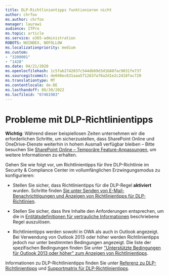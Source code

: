 ```yaml
---
title: DLP-Richtlinientipps funktionieren nicht
author: chrfox
ms.author: chrfox
manager: laurawi
audience: ITPro
ms.topic: article
ms.service: o365-administration
ROBOTS: NOINDEX, NOFOLLOW
ms.localizationpriority: medium
ms.custom:
- "3200001"
- "1428"
ms.date: 04/21/2020
ms.openlocfilehash: 1c5fab2742037c544db69d3d1b88fac9031fe737
ms.sourcegitcommit: de048ec631aaa5712637a76a2d1e2c2d18fac720
ms.translationtype: MT
ms.contentlocale: de-DE
ms.lasthandoff: 08/30/2022
ms.locfileid: "67461983"
---
```

# <a name="dlp-policy-tip-issues"></a>Probleme mit DLP-Richtlinientipps

**Wichtig**: Während dieser beispiellosen Zeiten unternehmen wir die erforderlichen Schritte, um sicherzustellen, dass SharePoint Online und OneDrive-Dienste weiterhin in hohem Ausmaß verfügbar bleiben – Bitte besuchen Sie [SharePoint Online – Temporäre Feature-Anpassungen](https://aka.ms/ODSPAdjustments), um weitere Informationen zu erhalten.

Gehen Sie wie folgt vor, um Richtlinientipps für Ihre DLP-Richtlinie im Security & Compliance Center im vollumfänglichen Erzwingungsmodus zu konfigurieren:

- Stellen Sie sicher, dass Richtlinientipps für die DLP-Regel **aktiviert** wurden. Schritte finden [Sie unter Senden von E-Mail-Benachrichtigungen und Anzeigen von Richtlinientipps für DLP-Richtlinien](https://docs.microsoft.com/microsoft-365/compliance/use-notifications-and-policy-tips).

- Stellen Sie sicher, dass Ihre Inhalte den Anforderungen entsprechen, um die in [Entitätsdefinitionen für vertrauliche Informationen](https://docs.microsoft.com/microsoft-365/compliance/sensitive-information-type-entity-definitions) beschriebene Regel auszulösen.

- Richtlinientipps werden sowohl in OWA als auch in Outlook angezeigt. Bei Verwendung von Outlook 2013 oder höher werden Richtlinientipps jedoch nur unter bestimmten Bedingungen angezeigt. Die liste der spezifischen Bedingungen finden Sie unter ["Unterstützte Bedingungen für Outlook 2013 oder höher" zum Anzeigen von Richtlinientipps](https://docs.microsoft.com/microsoft-365/compliance/use-notifications-and-policy-tips).

Informationen zu DLP-Richtlinientipps finden Sie unter [Referenz zu DLP-Richtlinientipps](https://docs.microsoft.com/microsoft-365/compliance/dlp-policy-tips-reference#support-matrix-for-dlp-policy-tips-across-microsoft-apps) und [Supportmatrix für DLP-Richtlinientipps](https://docs.microsoft.com/microsoft-365/compliance/dlp-policy-tips-reference#support-matrix-for-dlp-policy-tips-across-microsoft-apps).